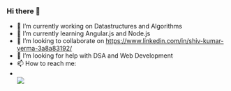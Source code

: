 ### Hi there 👋

<!--
**shivkumarverma/shivkumarverma** is a ✨ _special_ ✨ repository because its `README.md` (this file) appears on your GitHub profile.

Here are some ideas to get you started: -->

- 🔭 I’m currently working on Datastructures and Algorithms
- 🌱 I’m currently learning Angular.js and Node.js
- 👯 I’m looking to collaborate on https://www.linkedin.com/in/shiv-kumar-verma-3a8a83192/
- 🤔 I’m looking for help with DSA and Web Development
- 📫 How to reach me: 
- <br>
    <a href = "mailto:shivk.v047@gmail.com"><img src="https://img.shields.io/badge/Gmail-D14836?style=for-the-badge&logo=gmail&logoColor=white" /></a>

<!-- 💬 Ask me about
- 😄 Pronouns: ...
- ⚡ Fun fact: ...: -->


